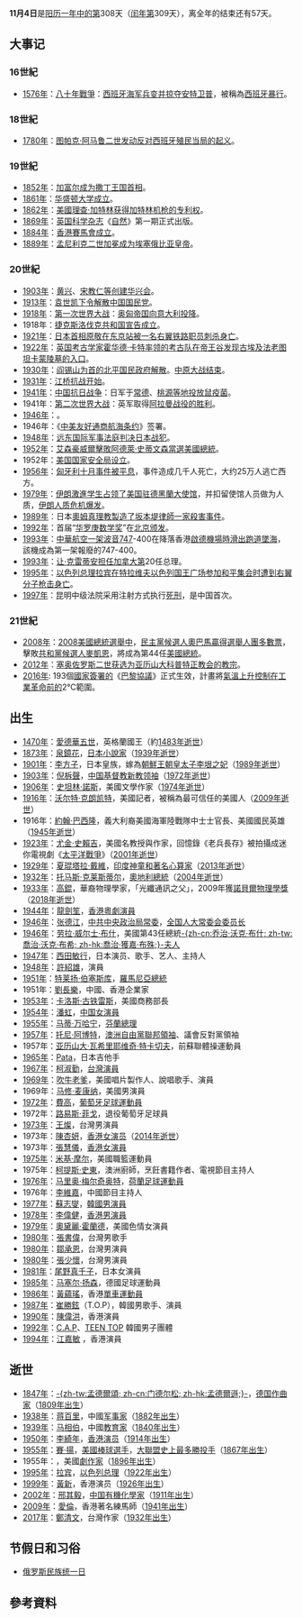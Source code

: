 **11月4日**是[阳历一年中的第](../Page/阳历.md "wikilink")308天（[闰年第](../Page/闰年.md "wikilink")309天），离全年的结束还有57天。

## 大事记

### 16世紀

  - [1576年](../Page/1576年.md "wikilink")：[八十年戰爭](../Page/八十年戰爭.md "wikilink")：[西班牙海军兵变并掠夺](../Page/西班牙.md "wikilink")[安特卫普](../Page/安特卫普.md "wikilink")，被稱為[西班牙暴行](../Page/西班牙暴行.md "wikilink")。

### 18世紀

  - [1780年](../Page/1780年.md "wikilink")：[图帕克·阿马鲁二世发动反对](../Page/图帕克·阿马鲁二世.md "wikilink")[西班牙殖民当局的起义](../Page/西班牙.md "wikilink")。

### 19世紀

  - [1852年](../Page/1852年.md "wikilink")：[加富尔成为](../Page/卡米洛·奔索·迪·加富爾伯爵.md "wikilink")[撒丁王国](../Page/撒丁王国.md "wikilink")[首相](../Page/首相.md "wikilink")。
  - [1861年](../Page/1861年.md "wikilink")：[华盛顿大学成立](../Page/华盛顿大学.md "wikilink")。
  - [1862年](../Page/1862年.md "wikilink")：[美國](../Page/美國.md "wikilink")[理查·加特林获得](../Page/理查·加特林.md "wikilink")[加特林机枪的](../Page/加特林机枪.md "wikilink")[专利权](../Page/专利.md "wikilink")。
  - [1869年](../Page/1869年.md "wikilink")：[英国](../Page/英国.md "wikilink")[科学](../Page/科学.md "wikilink")[杂志](../Page/杂志.md "wikilink")《[自然](../Page/自然_\(雜誌\).md "wikilink")》第一期正式出版。
  - [1884年](../Page/1884年.md "wikilink")：[香港賽馬會成立](../Page/香港賽馬會.md "wikilink")。
  - [1889年](../Page/1889年.md "wikilink")：[孟尼利克二世加冕成为](../Page/孟尼利克二世.md "wikilink")[埃塞俄比亚皇帝](../Page/埃塞俄比亚君主列表.md "wikilink")。

### 20世紀

  - [1903年](../Page/1903年.md "wikilink")：[黄兴](../Page/黄兴.md "wikilink")、[宋教仁等创建](../Page/宋教仁.md "wikilink")[华兴会](../Page/华兴会.md "wikilink")。
  - [1913年](../Page/1913年.md "wikilink")：[袁世凯下令解散](../Page/袁世凯.md "wikilink")[中国国民党](../Page/中国国民党.md "wikilink")。
  - [1918年](../Page/1918年.md "wikilink")：[第一次世界大战](../Page/第一次世界大战.md "wikilink")：[奥匈帝国向](../Page/奥匈帝国.md "wikilink")[意大利投降](../Page/意大利.md "wikilink")。
  - 1918年：[捷克斯洛伐克共和国宣告成立](../Page/捷克斯洛伐克.md "wikilink")。
  - [1921年](../Page/1921年.md "wikilink")：[日本首相](../Page/日本首相.md "wikilink")[原敬在](../Page/原敬.md "wikilink")[东京站被一名](../Page/东京站.md "wikilink")[右翼铁路职员刺杀身亡](../Page/右翼.md "wikilink")。
  - [1922年](../Page/1922年.md "wikilink")：[英国考古学家](../Page/英国.md "wikilink")[霍华德·卡特率领的考古队在](../Page/霍华德·卡特.md "wikilink")[帝王谷发现](../Page/帝王谷.md "wikilink")[古埃及](../Page/古埃及.md "wikilink")[法老](../Page/法老.md "wikilink")[图坦卡蒙陵墓的入口](../Page/图坦卡蒙.md "wikilink")。
  - [1930年](../Page/1930年.md "wikilink")：[阎锡山为首的](../Page/阎锡山.md "wikilink")[北平国民政府解散](../Page/北平国民政府.md "wikilink")。[中原大战结束](../Page/中原大战.md "wikilink")。
  - [1931年](../Page/1931年.md "wikilink")：[江桥抗战开始](../Page/江桥抗战.md "wikilink")。
  - [1941年](../Page/1941年.md "wikilink")：[中国抗日战争](../Page/中国抗日战争.md "wikilink")：日军于[常德](../Page/常德市.md "wikilink")、[桃源等地投放](../Page/桃源縣.md "wikilink")[鼠疫菌](../Page/鼠疫菌.md "wikilink")。
  - 1941年：[第二次世界大战](../Page/第二次世界大战.md "wikilink")：英军取得[阿拉曼战役的胜利](../Page/第二次阿拉曼战役.md "wikilink")。
  - [1946年](../Page/1946年.md "wikilink")：。
  - 1946年：《[中美友好通商航海条约](../Page/中美友好通商航海条约.md "wikilink")》签署。
  - [1948年](../Page/1948年.md "wikilink")：[远东国际军事法庭判决](../Page/远东国际军事法庭.md "wikilink")[日本战犯](../Page/日本战犯.md "wikilink")。
  - [1952年](../Page/1952年.md "wikilink")：[艾森豪威爾擊敗](../Page/艾森豪威爾.md "wikilink")[阿德萊·史蒂文森當選](../Page/阿德萊·史蒂文森.md "wikilink")[美國總統](../Page/美國總統.md "wikilink")。
  - 1952年：[美国国家安全局设立](../Page/美国国家安全局.md "wikilink")。
  - [1956年](../Page/1956年.md "wikilink")：[匈牙利十月事件被平息](../Page/匈牙利十月事件.md "wikilink")，事件造成几千人死亡，大约25万人逃亡西方。
  - [1979年](../Page/1979年.md "wikilink")：[伊朗激進学生占领了](../Page/伊朗.md "wikilink")[美国驻](../Page/美国.md "wikilink")[德黑蘭大使馆](../Page/德黑蘭.md "wikilink")，并扣留使馆人员做为人质，[伊朗人质危机爆发](../Page/伊朗人质危机.md "wikilink")。
  - [1989年](../Page/1989年.md "wikilink")：日本[奧姆真理教製造了](../Page/奧姆真理教.md "wikilink")[坂本堤律師一家殺害事件](../Page/坂本堤律師一家殺害事件.md "wikilink")。
  - [1992年](../Page/1992年.md "wikilink")：首届“[华罗庚数学奖](../Page/华罗庚数学奖.md "wikilink")”在[北京颁发](../Page/北京.md "wikilink")。
  - [1993年](../Page/1993年.md "wikilink")：[中華航空一架](../Page/中華航空.md "wikilink")[波音747](../Page/波音747.md "wikilink")-400在降落香港[啟德機場時](../Page/啟德機場.md "wikilink")[滑出跑道墜海](../Page/中華航空605號班機事故.md "wikilink")，該機成為第一架報廢的747-400。
  - [1993年](../Page/1993年.md "wikilink")：[让·克雷蒂安担任](../Page/让·克雷蒂安.md "wikilink")[加拿大第](../Page/加拿大.md "wikilink")20任总理。
  - [1995年](../Page/1995年.md "wikilink")：[以色列总理](../Page/以色列总理.md "wikilink")[拉宾在](../Page/伊扎克·拉宾.md "wikilink")[特拉维夫](../Page/特拉维夫.md "wikilink")[以色列国王广场参加和平集会时遭到右翼分子枪击身亡](../Page/以色列国王广场.md "wikilink")。
  - [1997年](../Page/1997年.md "wikilink")：昆明中级法院采用注射方式执行[死刑](../Page/死刑.md "wikilink")，是中国首次。

### 21世紀

  - [2008年](../Page/2008年.md "wikilink")：[2008美國總統選舉中](../Page/2008美國總統選舉.md "wikilink")，[民主黨候選人](../Page/美國民主黨.md "wikilink")[奧巴馬贏得](../Page/奧巴馬.md "wikilink")[選舉人團多數票](../Page/選舉人團.md "wikilink")，擊敗[共和黨候選人](../Page/美國共和黨.md "wikilink")[麥凱恩](../Page/麥凱恩.md "wikilink")，將成為第44任[美國總統](../Page/美國總統.md "wikilink")。
  - [2012年](../Page/2012年.md "wikilink")：[塞奥佐罗斯二世获选为](../Page/塞奥佐罗斯二世.md "wikilink")[亚历山大科普特正教会的](../Page/亚历山大科普特正教会.md "wikilink")[教宗](../Page/亚历山大科普特正教教宗列表.md "wikilink")。
  - [2016年](../Page/2016年.md "wikilink"):
    193個[國家簽署的](../Page/國家.md "wikilink")《[巴黎協議](../Page/巴黎協議.md "wikilink")》正式生效，計畫將[氣溫上升控制在](../Page/氣溫.md "wikilink")[工業革命前的](../Page/工業革命.md "wikilink")2℃範圍。

## 出生

  - [1470年](../Page/1470年.md "wikilink")：[愛德華五世](../Page/愛德華五世.md "wikilink")，英格蘭國王（約[1483年逝世](../Page/1483年.md "wikilink")）
  - [1873年](../Page/1873年.md "wikilink")：[泉鏡花](../Page/泉鏡花.md "wikilink")，[日本小說家](../Page/日本.md "wikilink")（[1939年逝世](../Page/1939年.md "wikilink")）
  - [1901年](../Page/1901年.md "wikilink")：[李方子](../Page/李方子.md "wikilink")，日本皇族，嫁為[朝鮮王朝皇太子](../Page/朝鮮王朝.md "wikilink")[李垠之妃](../Page/李垠.md "wikilink")（[1989年逝世](../Page/1989年.md "wikilink")）
  - [1903年](../Page/1903年.md "wikilink")：[倪柝聲](../Page/倪柝聲.md "wikilink")，[中国基督教新教领袖](../Page/中国基督教新教.md "wikilink")（[1972年逝世](../Page/1972年.md "wikilink")）
  - [1906年](../Page/1906年.md "wikilink")：[史坦林·諾斯](../Page/史坦林·諾斯.md "wikilink")，美國文學作家（[1974年逝世](../Page/1974年.md "wikilink")）
  - [1916年](../Page/1916年.md "wikilink")：[沃尔特·克朗凯特](../Page/沃尔特·克朗凯特.md "wikilink")，美國記者，被稱為最可信任的美國人（[2009年逝世](../Page/2009年.md "wikilink")）
  - 1916年：[約翰·巴西隆](../Page/約翰·巴西隆.md "wikilink")，義大利裔美國海軍陸戰隊中士士官長、美國國民英雄（[1945年逝世](../Page/1945年.md "wikilink")）
  - [1923年](../Page/1923年.md "wikilink")：[尤金·史賴吉](../Page/尤金·史賴吉.md "wikilink")，美國名教授與作家，回憶錄《老兵長存》被拍攝成迷你電視劇《[太平洋戰爭](../Page/太平洋_\(电视剧\).md "wikilink")》（[2001年逝世](../Page/2001年.md "wikilink")）
  - [1929年](../Page/1929年.md "wikilink")：[夏琨塔拉·戴維](../Page/夏琨塔拉·戴維.md "wikilink")，[印度](../Page/印度.md "wikilink")[神童和著名心算家](../Page/神童.md "wikilink")（[2013年逝世](../Page/2013年.md "wikilink")）
  - [1932年](../Page/1932年.md "wikilink")：[托马斯·克莱斯蒂尔](../Page/托马斯·克莱斯蒂尔.md "wikilink")，[奧地利總統](../Page/奧地利.md "wikilink")（[2004年逝世](../Page/2004年.md "wikilink")）
  - [1933年](../Page/1933年.md "wikilink")：[高錕](../Page/高錕.md "wikilink")，華裔物理學家，「光纖通訊之父」，2009年獲[諾貝爾物理學獎](../Page/諾貝爾物理學獎.md "wikilink")（[2018年逝世](../Page/2018年.md "wikilink")）
  - [1944年](../Page/1944年.md "wikilink")：[龍劍笙](../Page/龍劍笙.md "wikilink")，[香港粵劇演員](../Page/香港.md "wikilink")
  - [1946年](../Page/1946年.md "wikilink")：[张德江](../Page/张德江.md "wikilink")，[中共中央政治局常委](../Page/中共中央政治局常委.md "wikilink")，[全国人大常委会委员长](../Page/全国人大常委会委员长.md "wikilink")
  - [1946年](../Page/1946年.md "wikilink")：[劳拉·威尔士·布什](../Page/劳拉·威尔士·布什.md "wikilink")，美國第43任總統[-{zh-cn:乔治·沃克·布什;
    zh-tw:喬治·沃克·布希; zh-hk:喬治·獲嘉·布殊;}-夫人](../Page/乔治·沃克·布什.md "wikilink")
  - [1947年](../Page/1947年.md "wikilink")：[西田敏行](../Page/西田敏行.md "wikilink")，日本演员、歌手、艺人、主持人
  - [1948年](../Page/1948年.md "wikilink")：[許紹雄](../Page/許紹雄.md "wikilink")，演員
  - [1951年](../Page/1951年.md "wikilink")：[特莱扬·伯塞斯库](../Page/特莱扬·伯塞斯库.md "wikilink")，[羅馬尼亞總統](../Page/羅馬尼亞.md "wikilink")
  - 1951年：[劉長樂](../Page/劉長樂.md "wikilink")，中國、香港企業家
  - [1953年](../Page/1953年.md "wikilink")：[卡洛斯·古铁雷斯](../Page/卡洛斯·古铁雷斯.md "wikilink")，美國商務部長
  - [1954年](../Page/1954年.md "wikilink")：[潘虹](../Page/潘虹.md "wikilink")，[中国女演員](../Page/中国.md "wikilink")
  - [1955年](../Page/1955年.md "wikilink")：[马蒂·万哈宁](../Page/马蒂·万哈宁.md "wikilink")，[芬蘭總理](../Page/芬蘭總理.md "wikilink")
  - [1957年](../Page/1957年.md "wikilink")：[托尼·阿博特](../Page/托尼·阿博特.md "wikilink")，[澳洲自由黨聯邦領袖](../Page/澳洲.md "wikilink")、議會反對黨領袖
  - 1957年：[亚历山大·瓦希里耶维奇·特卡切夫](../Page/亚历山大·瓦希里耶维奇·特卡切夫.md "wikilink")，前蘇聯體操運動員
  - [1965年](../Page/1965年.md "wikilink")：[Pata](../Page/Pata.md "wikilink")，日本吉他手
  - [1967年](../Page/1967年.md "wikilink")：[柯淑勤](../Page/柯淑勤.md "wikilink")，[台灣演員](../Page/台灣.md "wikilink")
  - [1969年](../Page/1969年.md "wikilink")：[吹牛老爹](../Page/吹牛老爹.md "wikilink")，美國唱片製作人、說唱歌手、演員
  - 1969年：[马修·麦康纳](../Page/马修·麦康纳.md "wikilink")，美國男演員
  - [1972年](../Page/1972年.md "wikilink")：[費高](../Page/費高.md "wikilink")，[葡萄牙](../Page/葡萄牙.md "wikilink")[足球運動員](../Page/足球.md "wikilink")
  - 1972年：[路易斯·菲戈](../Page/路易斯·菲戈.md "wikilink")，退役葡萄牙足球員
  - [1973年](../Page/1973年.md "wikilink")：[王燦](../Page/王燦.md "wikilink")，台灣男演員
  - 1973年：[陳杏妍](../Page/陳杏妍.md "wikilink")，[香港女演员](../Page/香港.md "wikilink")（[2014年逝世](../Page/2014年.md "wikilink")）
  - 1973年：[張慧儀](../Page/張慧儀.md "wikilink")，[香港女演員](../Page/香港.md "wikilink")
  - [1975年](../Page/1975年.md "wikilink")：[米基·摩尔](../Page/米基·摩尔.md "wikilink")，美國職籃運動員
  - 1975年：[柯提斯·史東](../Page/柯提斯·史東.md "wikilink")，澳洲廚師，烹飪書籍作者、電視節目主持人
  - [1976年](../Page/1976年.md "wikilink")：[马里奥·梅尔奇奥特](../Page/马里奥·梅尔奇奥特.md "wikilink")，[荷蘭足球運動員](../Page/荷蘭.md "wikilink")
  - 1976年：[李維嘉](../Page/李維嘉.md "wikilink")，中國節目主持人
  - [1977年](../Page/1977年.md "wikilink")：[蘇志燮](../Page/蘇志燮.md "wikilink")，[韓國男演員](../Page/韓國.md "wikilink")
  - [1978年](../Page/1978年.md "wikilink")：[李偉健](../Page/李偉健.md "wikilink")，[香港男演員](../Page/香港.md "wikilink")
  - [1979年](../Page/1979年.md "wikilink")：[奧黛麗·霍蘭德](../Page/奧黛麗·霍蘭德.md "wikilink")，美國色情女演員
  - [1980年](../Page/1980年.md "wikilink")：[張書偉](../Page/張書偉.md "wikilink")，台灣男歌手
  - [1980年](../Page/1980年.md "wikilink")：[鄒承恩](../Page/鄒承恩.md "wikilink")，台灣男演員
  - [1980年](../Page/1980年.md "wikilink")：[張少懷](../Page/張少懷.md "wikilink")，台灣男演員
  - [1981年](../Page/1981年.md "wikilink")：[尾野真千子](../Page/尾野真千子.md "wikilink")，日本女演員
  - [1985年](../Page/1985年.md "wikilink")：[马塞尔·扬森](../Page/马塞尔·扬森.md "wikilink")，德國足球運動員
  - [1986年](../Page/1986年.md "wikilink")：[黃蘊瑤](../Page/黃蘊瑤.md "wikilink")，香港[單車運動員](../Page/單車.md "wikilink")
  - [1987年](../Page/1987年.md "wikilink")：[崔勝鉉](../Page/崔勝鉉.md "wikilink")（T.O.P），韓國男歌手、演員
  - [1990年](../Page/1990年.md "wikilink")：[陳偉洪](../Page/陳偉洪.md "wikilink")，香港演員
  - [1992年](../Page/1992年.md "wikilink")：[C.A.P](../Page/C.A.P.md "wikilink")、[TEEN
    TOP](../Page/TEEN_TOP.md "wikilink") 韓國男子團體
  - [1994年](../Page/1994年.md "wikilink")：[江嘉敏](../Page/江嘉敏.md "wikilink")
    ，香港演員

## 逝世

  - [1847年](../Page/1847年.md "wikilink")：[-{zh-tw:孟德爾頌; zh-cn:门德尔松;
    zh-hk:孟德爾遜;}-](../Page/孟德爾頌.md "wikilink")，[德国](../Page/德国.md "wikilink")[作曲家](../Page/作曲家.md "wikilink")（[1809年出生](../Page/1809年.md "wikilink")）
  - [1938年](../Page/1938年.md "wikilink")：[蒋百里](../Page/蒋百里.md "wikilink")，中國[军事家](../Page/军事家.md "wikilink")（[1882年出生](../Page/1882年.md "wikilink")）
  - [1939年](../Page/1939年.md "wikilink")：[马相伯](../Page/马相伯.md "wikilink")，中國[教育家](../Page/教育家.md "wikilink")（[1840年出生](../Page/1840年.md "wikilink")）
  - [1950年](../Page/1950年.md "wikilink")：[李綺年](../Page/李綺年.md "wikilink")，[香港演员](../Page/香港.md "wikilink")（[1914年出生](../Page/1914年.md "wikilink")）
  - [1955年](../Page/1955年.md "wikilink")：[賽·揚](../Page/賽·揚.md "wikilink")，[美國](../Page/美國.md "wikilink")[棒球選手](../Page/棒球.md "wikilink")，[大聯盟史上最多勝](../Page/美國職棒大聯盟.md "wikilink")[投手](../Page/投手.md "wikilink")（[1867年出生](../Page/1867年.md "wikilink")）
  - 1955年：，美國[劇作家](../Page/劇作家.md "wikilink")（[1896年出生](../Page/1896年.md "wikilink")）
  - [1995年](../Page/1995年.md "wikilink")：[拉宾](../Page/伊扎克·拉宾.md "wikilink")，[以色列总理](../Page/以色列总理.md "wikilink")（[1922年出生](../Page/1922年.md "wikilink")）
  - [1999年](../Page/1999年.md "wikilink")：[黃新](../Page/黃新.md "wikilink")，香港演员（[1926年出生](../Page/1926年.md "wikilink")）
  - [2002年](../Page/2002年.md "wikilink")：[邢其毅](../Page/邢其毅.md "wikilink")，[中国](../Page/中国.md "wikilink")[有機化學家](../Page/有機化學.md "wikilink")（[1911年出生](../Page/1911年.md "wikilink")）
  - [2009年](../Page/2009年.md "wikilink")：[愛倫](../Page/愛倫.md "wikilink")，香港著名練馬師（[1941年出生](../Page/1941年.md "wikilink")）
  - [2017年](../Page/2017年.md "wikilink")：[鄭清文](../Page/鄭清文.md "wikilink")，台灣作家（[1932年出生](../Page/1932年.md "wikilink")）

## 节假日和习俗

  - [俄罗斯民族统一日](../Page/俄罗斯民族统一日.md "wikilink")

## 參考資料